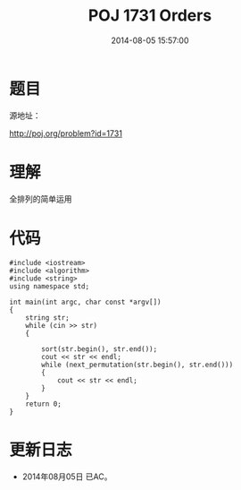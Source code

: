 ﻿---
title: POJ 1731 Orders
date: 2014-08-05 15:57:00
tags: [ACM, POJ, C, STL, 字符串]
categories: Exercise
toc: true
---
# 题目
源地址：

http://poj.org/problem?id=1731

# 理解
全排列的简单运用

<!-- more -->

# 代码

```
#include <iostream>
#include <algorithm>
#include <string>
using namespace std;

int main(int argc, char const *argv[])
{
    string str;
    while (cin >> str)
    {

        sort(str.begin(), str.end());
        cout << str << endl;
        while (next_permutation(str.begin(), str.end()))
        {
            cout << str << endl;
        }
    }
    return 0;
}

```

# 更新日志
- 2014年08月05日 已AC。